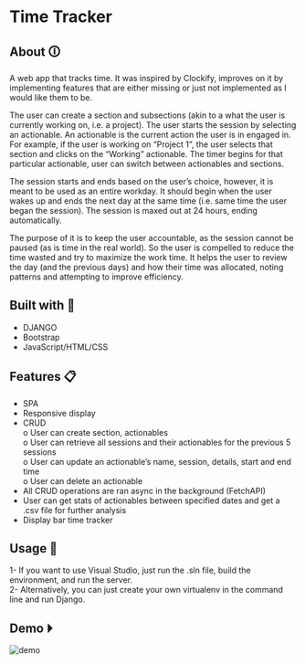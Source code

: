 # Time Tracker

## About 🛈
A web app that tracks time. It was inspired by Clockify, improves on it by implementing features that are either missing or just not implemented as I would like them to be.

The user can create a section and subsections (akin to a what the user is currently working on, i.e. a project). The user starts the session by selecting an actionable. An actionable is the current action the user is in engaged in. For example, if the user is working on “Project 1”, the user selects that section and clicks on the “Working” actionable. The timer begins for that particular actionable, user can switch between actionables and sections.

The session starts and ends based on the user’s choice, however, it is meant to be used as an entire workday. It should begin when the user wakes up and ends the next day at the same time (i.e. same time the user began the session). The session is maxed out at 24 hours, ending automatically.

The purpose of it is to keep the user accountable, as the session cannot be paused (as is time in the real world). So the user is compelled to reduce the time wasted and try to maximize the work time. It helps the user to review the day (and the previous days) and how their time was allocated, noting patterns and attempting to improve efficiency.


## Built with 🔧
- DJANGO
- Bootstrap
- JavaScript/HTML/CSS

## Features 📋
- SPA
-	Responsive display
-	CRUD\
  o	User can create section, actionables\
  o	User can retrieve all sessions and their actionables for the previous 5 sessions\
  o	User can update an actionable’s name, session, details, start and end time\
  o	User can delete an actionable
-	All CRUD operations are ran async in the background (FetchAPI)
-	User can get stats of actionables between specified dates and get a .csv file for further analysis
-	Display bar time tracker


## Usage 🧮
1-	If you want to use Visual Studio, just run the .sln file, build the environment, and run the server.\
2-	Alternatively, you can just create your own virtualenv in the command line and run Django.


## Demo ⏵
![demo](https://github.com/moustafa2121/TimeTrack2/blob/master/demo.gif)
